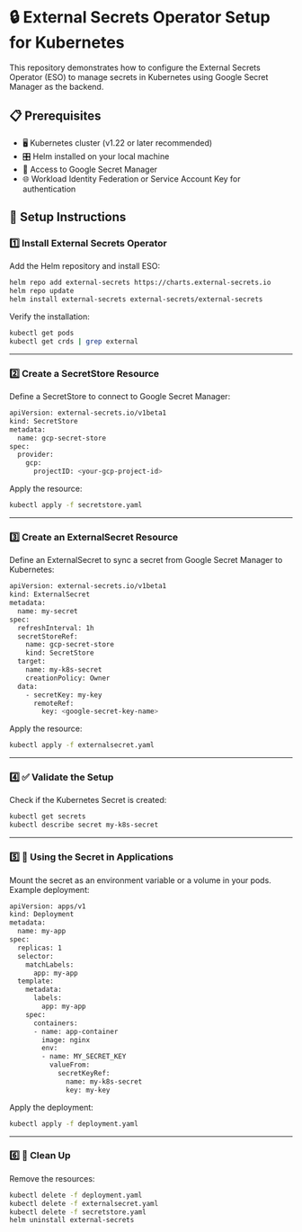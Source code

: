 # 🔒 External Secrets Operator Setup for Kubernetes

This repository demonstrates how to configure the External Secrets Operator (ESO) to manage secrets in Kubernetes using Google Secret Manager as the backend.

## 📋 Prerequisites
- 🖥️ Kubernetes cluster (v1.22 or later recommended)
- 🎛️ Helm installed on your local machine
- 🔑 Access to Google Secret Manager
- 🌐 Workload Identity Federation or Service Account Key for authentication

## 🚀 Setup Instructions

### 1️⃣ Install External Secrets Operator
Add the Helm repository and install ESO:
```bash
helm repo add external-secrets https://charts.external-secrets.io
helm repo update
helm install external-secrets external-secrets/external-secrets 
```

Verify the installation:

```bash
kubectl get pods 
kubectl get crds | grep external
```
---

### 2️⃣ Create a SecretStore Resource
Define a SecretStore to connect to Google Secret Manager:

```bash
apiVersion: external-secrets.io/v1beta1
kind: SecretStore
metadata:
  name: gcp-secret-store
spec:
  provider:
    gcp:
      projectID: <your-gcp-project-id>
```

Apply the resource:

```bash
kubectl apply -f secretstore.yaml
```

---

### 3️⃣ Create an ExternalSecret Resource
Define an ExternalSecret to sync a secret from Google Secret Manager to Kubernetes:

```bash
apiVersion: external-secrets.io/v1beta1
kind: ExternalSecret
metadata:
  name: my-secret
spec:
  refreshInterval: 1h
  secretStoreRef:
    name: gcp-secret-store
    kind: SecretStore
  target:
    name: my-k8s-secret
    creationPolicy: Owner
  data:
    - secretKey: my-key
      remoteRef:
        key: <google-secret-key-name>
```
Apply the resource:

```bash
kubectl apply -f externalsecret.yaml
```

---

### 4️⃣ ✅ Validate the Setup
Check if the Kubernetes Secret is created:

```bash
kubectl get secrets
kubectl describe secret my-k8s-secret
```

---

### 5️⃣ 🔗 Using the Secret in Applications
Mount the secret as an environment variable or a volume in your pods. Example deployment:

```bash
apiVersion: apps/v1
kind: Deployment
metadata:
  name: my-app
spec:
  replicas: 1
  selector:
    matchLabels:
      app: my-app
  template:
    metadata:
      labels:
        app: my-app
    spec:
      containers:
      - name: app-container
        image: nginx
        env:
        - name: MY_SECRET_KEY
          valueFrom:
            secretKeyRef:
              name: my-k8s-secret
              key: my-key
```

Apply the deployment:

```bash
kubectl apply -f deployment.yaml
```

---

### 6️⃣ 🧹 Clean Up
Remove the resources:

```bash
kubectl delete -f deployment.yaml
kubectl delete -f externalsecret.yaml
kubectl delete -f secretstore.yaml
helm uninstall external-secrets
```
